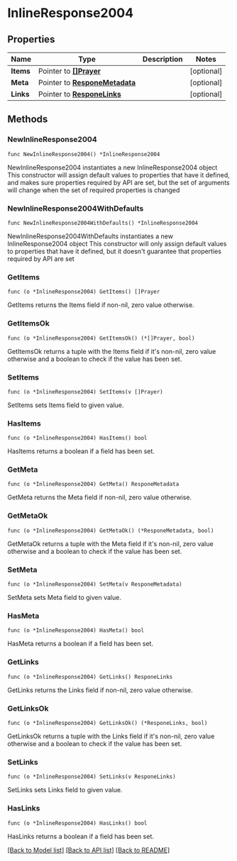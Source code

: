 # InlineResponse2004

## Properties

Name | Type | Description | Notes
------------ | ------------- | ------------- | -------------
**Items** | Pointer to [**[]Prayer**](Prayer.md) |  | [optional] 
**Meta** | Pointer to [**ResponeMetadata**](respone_metadata.md) |  | [optional] 
**Links** | Pointer to [**ResponeLinks**](respone_links.md) |  | [optional] 

## Methods

### NewInlineResponse2004

`func NewInlineResponse2004() *InlineResponse2004`

NewInlineResponse2004 instantiates a new InlineResponse2004 object
This constructor will assign default values to properties that have it defined,
and makes sure properties required by API are set, but the set of arguments
will change when the set of required properties is changed

### NewInlineResponse2004WithDefaults

`func NewInlineResponse2004WithDefaults() *InlineResponse2004`

NewInlineResponse2004WithDefaults instantiates a new InlineResponse2004 object
This constructor will only assign default values to properties that have it defined,
but it doesn't guarantee that properties required by API are set

### GetItems

`func (o *InlineResponse2004) GetItems() []Prayer`

GetItems returns the Items field if non-nil, zero value otherwise.

### GetItemsOk

`func (o *InlineResponse2004) GetItemsOk() (*[]Prayer, bool)`

GetItemsOk returns a tuple with the Items field if it's non-nil, zero value otherwise
and a boolean to check if the value has been set.

### SetItems

`func (o *InlineResponse2004) SetItems(v []Prayer)`

SetItems sets Items field to given value.

### HasItems

`func (o *InlineResponse2004) HasItems() bool`

HasItems returns a boolean if a field has been set.

### GetMeta

`func (o *InlineResponse2004) GetMeta() ResponeMetadata`

GetMeta returns the Meta field if non-nil, zero value otherwise.

### GetMetaOk

`func (o *InlineResponse2004) GetMetaOk() (*ResponeMetadata, bool)`

GetMetaOk returns a tuple with the Meta field if it's non-nil, zero value otherwise
and a boolean to check if the value has been set.

### SetMeta

`func (o *InlineResponse2004) SetMeta(v ResponeMetadata)`

SetMeta sets Meta field to given value.

### HasMeta

`func (o *InlineResponse2004) HasMeta() bool`

HasMeta returns a boolean if a field has been set.

### GetLinks

`func (o *InlineResponse2004) GetLinks() ResponeLinks`

GetLinks returns the Links field if non-nil, zero value otherwise.

### GetLinksOk

`func (o *InlineResponse2004) GetLinksOk() (*ResponeLinks, bool)`

GetLinksOk returns a tuple with the Links field if it's non-nil, zero value otherwise
and a boolean to check if the value has been set.

### SetLinks

`func (o *InlineResponse2004) SetLinks(v ResponeLinks)`

SetLinks sets Links field to given value.

### HasLinks

`func (o *InlineResponse2004) HasLinks() bool`

HasLinks returns a boolean if a field has been set.


[[Back to Model list]](../README.md#documentation-for-models) [[Back to API list]](../README.md#documentation-for-api-endpoints) [[Back to README]](../README.md)



